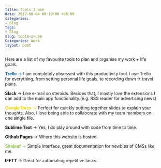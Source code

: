 ```yaml
---
title: Tools I use
date: 2017-06-04 00:19:00 +08:00
categories:
- Blog
tags:
- Blog
slug: tools-i-use
Categories: Work
layout: post
---
```


Here are a list of my favourite tools to plan and organise my work + life goals.

<span style="color:#026AA7;">**Trello** → </span> I am completely obsessed with this productivity tool. I use Trello for everything, from setting personal life goals, to recording down ✈ travel plans.

**Slack** → Like e-mail on steroids. Besides that, I mostly love the extensions I can add to the main app functionality.(e.g. RSS reader for advertising news)

<span style="color:#F2D600;">**Google Docs** → </span>Perfect for quickly putting together slides to explain your thoughts. Also, I love being able to collaborate with my team members on one single file.

**Sublime Text** → Yes, I do play around with code from time to time.

**Github Pages** → Where this website is hosted.

<span style="color:#8dcf3f;">**Siteleaf** → </span>Simple interface, great documentation for newbies of CMSs like me.

**IFFTT** → Great for automating repetitive tasks.

<div class="whitespace"></div>